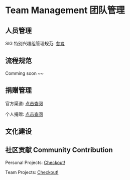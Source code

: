 # Team Management 团队管理

## 人员管理

SIG 特别兴趣组管理规范: [参考](https://github.com/airdb/mgmt/blob/main/sig/README.md)

## 流程规范

Comming soon ~~

## 捐赠管理

官方渠道: [点击查阅](https://github.com/sponsors/airdb?frequency=one-time)

个人捐赠: [点击查阅](https://github.com/airdb/mgmt/blob/main/sponsors/individual.md)

## 文化建设

## 社区贡献 Community Contribution

Personal Projects:  [Checkout!](https://github.com/airdb/mgmt/blob/main/contribution/personal_project.md)

Team Projects:  [Checkout!](https://github.com/airdb/mgmt/blob/main/contribution/team_project.md)
